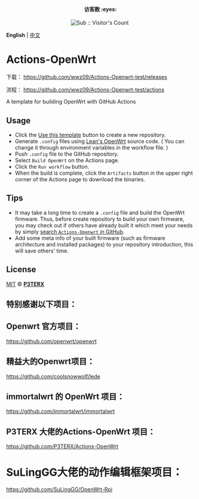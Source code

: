 <h4 align="center">访客数 :eyes:</h4>

<p align="center">
<img  src="https://profile-counter.glitch.me/wwz09_Actions-Openwrt-test/count.svg" alt="Sub :: Visitor's Count" />
 <img width=0 height=0 src="https://profile-counter.glitch.me/wwz09/count.svg" alt="wwz09:: Visitor's Count" />
</p>


**English** | [中文](https://p3terx.com/archives/build-openwrt-with-github-actions.html)

# Actions-OpenWrt

      
          
下载：     https://github.com/wwz09/Actions-Openwrt-test/releases

流程：     https://github.com/wwz09/Actions-Openwrt-test/actions

A template for building OpenWrt with GitHub Actions

## Usage

- Click the [Use this template](https://github.com/P3TERX/Actions-OpenWrt/generate) button to create a new repository.
- Generate `.config` files using [Lean's OpenWrt](https://github.com/coolsnowwolf/lede) source code. ( You can change it through environment variables in the workflow file. )
- Push `.config` file to the GitHub repository.
- Select `Build OpenWrt` on the Actions page.
- Click the `Run workflow` button.
- When the build is complete, click the `Artifacts` button in the upper right corner of the Actions page to download the binaries.

## Tips

- It may take a long time to create a `.config` file and build the OpenWrt firmware. Thus, before create repository to build your own firmware, you may check out if others have already built it which meet your needs by simply [search `Actions-Openwrt` in GitHub](https://github.com/search?q=Actions-openwrt).
- Add some meta info of your built firmware (such as firmware architecture and installed packages) to your repository introduction, this will save others' time.

## License

[MIT](https://github.com/P3TERX/Actions-OpenWrt/blob/main/LICENSE) © [**P3TERX**](https://p3terx.com)

## 特别感谢以下项目：

## Openwrt 官方项目：

https://github.com/openwrt/openwrt

## 精益大的Openwrt项目：

https://github.com/coolsnowwolf/lede

## immortalwrt 的 OpenWrt 项目：

https://github.com/immortalwrt/immortalwrt

## P3TERX 大佬的Actions-OpenWrt 项目：

https://github.com/P3TERX/Actions-OpenWrt

# SuLingGG大佬的动作编辑框架项目：

https://github.com/SuLingGG/OpenWrt-Rpi